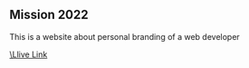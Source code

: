 <h2> Mission 2022 </h2>
<p>This is a website about personal branding of a web developer </p>
<p><a href="https://atikxb.github.io/mission-2022/" target="_blank">\Llive Link</a></p>
